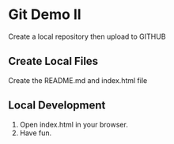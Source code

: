 # Git Demo II

Create a local repository then upload to GITHUB

## Create Local Files

Create the README.md and index.html file

## Local Development

1. Open index.html in your browser.
2. Have fun.
